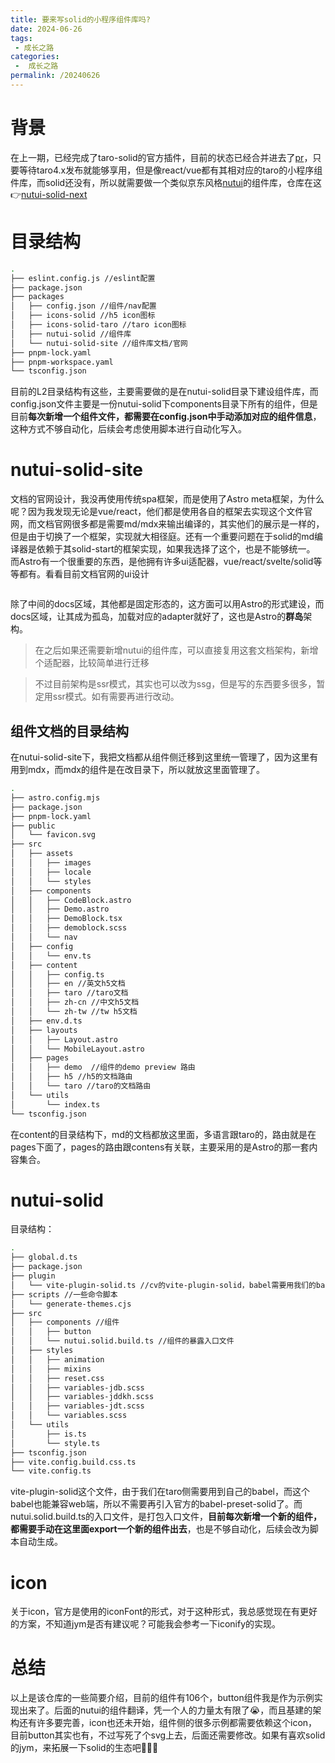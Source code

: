 ```yaml
---
title: 要来写solid的小程序组件库吗?
date: 2024-06-26
tags:
 - 成长之路
categories:
 -  成长之路
permalink: /20240626
---
```


# 背景
在上一期，已经完成了taro-solid的官方插件，目前的状态已经合并进去了[pr](https://github.com/NervJS/taro/pulls?q=is%3Apr+is%3Aclosed+author%3Aphy-lei)，只要等待taro4.x发布就能够享用，但是像react/vue都有其相对应的taro的小程序组件库，而solid还没有，所以就需要做一个类似京东风格[nutui](https://nutui.jd.com/taro/vue/4x/#/zh-CN/guide/intro)的组件库，仓库在这👉[nutui-solid-next](https://github.com/phy-lei/nutui-solid-next)

# 目录结构
```bash
.
├── eslint.config.js //eslint配置
├── package.json
├── packages
│   ├── config.json //组件/nav配置
│   ├── icons-solid //h5 icon图标
│   ├── icons-solid-taro //taro icon图标
│   ├── nutui-solid //组件库
│   └── nutui-solid-site //组件库文档/官网
├── pnpm-lock.yaml
├── pnpm-workspace.yaml
└── tsconfig.json
```
目前的L2目录结构有这些，主要需要做的是在nutui-solid目录下建设组件库，而config.json文件主要是一份nutui-solid下components目录下所有的组件，但是目前**每次新增一个组件文件，都需要在config.json中手动添加对应的组件信息**，这种方式不够自动化，后续会考虑使用脚本进行自动化写入。

# nutui-solid-site
文档的官网设计，我没再使用传统spa框架，而是使用了Astro meta框架，为什么呢？因为我发现无论是vue/react，他们都是使用各自的框架去实现这个文件官网，而文档官网很多都是需要md/mdx来输出编译的，其实他们的展示是一样的，但是由于切换了一个框架，实现就大相径庭。还有一个重要问题在于solid的md编译器是依赖于其solid-start的框架实现，如果我选择了这个，也是不能够统一。
而Astro有一个很重要的东西，是他拥有许多ui适配器，vue/react/svelte/solid等等都有。看看目前文档官网的ui设计

<img :src="$withBase('/assets/20240626/01.png')" alt=""></img>

除了中间的docs区域，其他都是固定形态的，这方面可以用Astro的形式建设，而docs区域，让其成为孤岛，加载对应的adapter就好了，这也是Astro的**群岛**架构。
> 在之后如果还需要新增nutui的组件库，可以直接复用这套文档架构，新增个适配器，比较简单进行迁移

> 不过目前架构是ssr模式，其实也可以改为ssg，但是写的东西要多很多，暂定用ssr模式。如有需要再进行改动。

## 组件文档的目录结构
在nutui-solid-site下，我把文档都从组件侧迁移到这里统一管理了，因为这里有用到mdx，而mdx的组件是在改目录下，所以就放这里面管理了。
```bash
.
├── astro.config.mjs
├── package.json
├── pnpm-lock.yaml
├── public
│   └── favicon.svg
├── src
│   ├── assets
│   │   ├── images
│   │   ├── locale
│   │   └── styles
│   ├── components
│   │   ├── CodeBlock.astro
│   │   ├── Demo.astro
│   │   ├── DemoBlock.tsx
│   │   ├── demoblock.scss
│   │   └── nav
│   ├── config
│   │   └── env.ts
│   ├── content
│   │   ├── config.ts
│   │   ├── en //英文h5文档
│   │   ├── taro //taro文档
│   │   ├── zh-cn //中文h5文档
│   │   └── zh-tw //tw h5文档
│   ├── env.d.ts
│   ├── layouts
│   │   ├── Layout.astro
│   │   └── MobileLayout.astro
│   ├── pages
│   │   ├── demo  //组件的demo preview 路由
│   │   ├── h5 //h5的文档路由
│   │   └── taro //taro的文档路由
│   └── utils
│       └── index.ts
└── tsconfig.json
```
在content的目录结构下，md的文档都放这里面，多语言跟taro的，路由就是在pages下面了，pages的路由跟contens有关联，主要采用的是Astro的那一套内容集合。

# nutui-solid
目录结构：
```bash
.
├── global.d.ts
├── package.json
├── plugin
│   └── vite-plugin-solid.ts //cv的vite-plugin-solid，babel需要用我们的babel
├── scripts //一些命令脚本
│   └── generate-themes.cjs
├── src
│   ├── components //组件
│   │   ├── button
│   │   └── nutui.solid.build.ts //组件的暴露入口文件
│   ├── styles
│   │   ├── animation
│   │   ├── mixins
│   │   ├── reset.css
│   │   ├── variables-jdb.scss
│   │   ├── variables-jddkh.scss
│   │   ├── variables-jdt.scss
│   │   └── variables.scss
│   └── utils
│       ├── is.ts
│       └── style.ts
├── tsconfig.json
├── vite.config.build.css.ts
└── vite.config.ts
```
vite-plugin-solid这个文件，由于我们在taro侧需要用到自己的babel，而这个babel也能兼容web端，所以不需要再引入官方的babel-preset-solid了。而nutui.solid.build.ts的入口文件，是打包入口文件，**目前每次新增一个新的组件，都需要手动在这里面export一个新的组件出去**，也是不够自动化，后续会改为脚本自动生成。

# icon
关于icon，官方是使用的iconFont的形式，对于这种形式，我总感觉现在有更好的方案，不知道jym是否有建议呢？可能我会参考一下iconify的实现。

# 总结
以上是该仓库的一些简要介绍，目前的组件有106个，button组件我是作为示例实现出来了。后面的nutui的组件翻译，凭一个人的力量太有限了😭，而且基建的架构还有许多要完善，icon也还未开始，组件侧的很多示例都需要依赖这个icon，目前button其实也有，不过写死了个svg上去，后面还需要修改。如果有喜欢solid的jym，来拓展一下solid的生态吧👏👏👏
